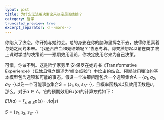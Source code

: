 ```yaml
---
lyout: post
title: 为什么无法用决策论来决定是否结婚？
category: 哲学
truncated_preview: true
excerpt_separator: <!--more-->
---
```


<head>
    <script src="https://cdn.mathjax.org/mathjax/latest/MathJax.js?config=TeX-AMS-MML_HTMLorMML" type="text/javascript"></script>
    <script type="text/x-mathjax-config">
        MathJax.Hub.Config({
            tex2jax: {
            skipTags: ['script', 'noscript', 'style', 'textarea', 'pre'],
            inlineMath: [['$','$']]
            }
        });
    </script>
</head>


你陷入了热恋。你开始与她约会。她的身影在你的脑海里挥之不去，使得你思索着与她之间的未来。“我是否应当和她结婚呢？”你思考着。你突然想起以前在商学院上课时学过的决策论——预期效用理论，你决定使用它来为自己决策。

可惜，你做不到。这是哲学家劳里·安·保罗在她的书《Transformative Experience》（我姑且将之翻译为“嬗变经验”）中给出的结论。预期效用理论的基本模型包含选项和可能的事态。假设一个决策问题包含一个选项集合$A= \{ a_1, a_2, a_3 \cdots \}$以及一个可能事态集合$S= \{ s_1, s_2, s_3 \cdots \}$，且概率函数$p$以及效用函数是$u$。那么，对于$a \in A$，它的预期效用$EU(a)$的计算方式如下：

$EU(a) = \displaystyle\sum_{s \in S}p(s) \cdot u(a|s)$

$S= \{ s_1, s_2, s_3 \cdots \}$

